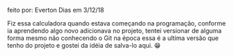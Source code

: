 feito por: Everton Dias em 3/12/18

Fiz essa calculadora quando estava começando na programação, conforme ia aprendendo algo novo adicionava
no projeto, tentei versionar de alguma forma mesmo não conhecendo o Git na época essa é a
ultima versão que tenho do projeto e gostei da idéia de salva-lo aqui. 😁

